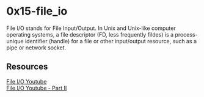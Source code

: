 # 0x15-file_io
File I/O stands for File Input/Output. In Unix and Unix-like computer operating systems, a file descriptor (FD, less frequently fildes) is a process-unique identifier (handle) for a file or other input/output resource, such as a pipe or network socket.
## Resources
[File I/O Youtube](https://www.youtube.com/watch?v=e-srF6c3TJ8)<br>
[File I/O Youtube - Part II](https://www.youtube.com/watch?v=gqlAmSqq6Tw)
